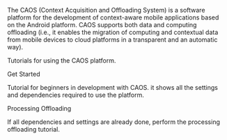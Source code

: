 The CAOS (Context Acquisition and Offloading System) is a software platform for the development of context-aware mobile applications based on the Android platform. CAOS supports both data and computing offloading (i.e., it enables the migration of computing and contextual data from mobile devices to cloud platforms in a transparent and an automatic way).

Tutorials for using the CAOS platform.

Get Started

Tutorial for beginners in development with CAOS. it shows all the settings and dependencies required to use the platform.

Processing Offloading

If all dependencies and settings are already done, perform the processing offloading tutorial.

